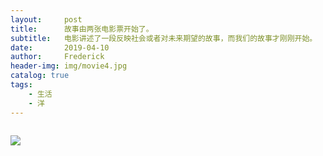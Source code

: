 ```yaml
---
layout:     post
title:      故事由两张电影票开始了。 
subtitle:   电影讲述了一段反映社会或者对未来期望的故事，而我们的故事才刚刚开始。
date:       2019-04-10
author:     Frederick
header-img: img/movie4.jpg
catalog: true
tags:
    - 生活
    - 洋
---
```


```

```

![](https://github.com/FrederickHou/FrederickHou.github.io/blob/master/img/movie2.jpg?raw=true)
